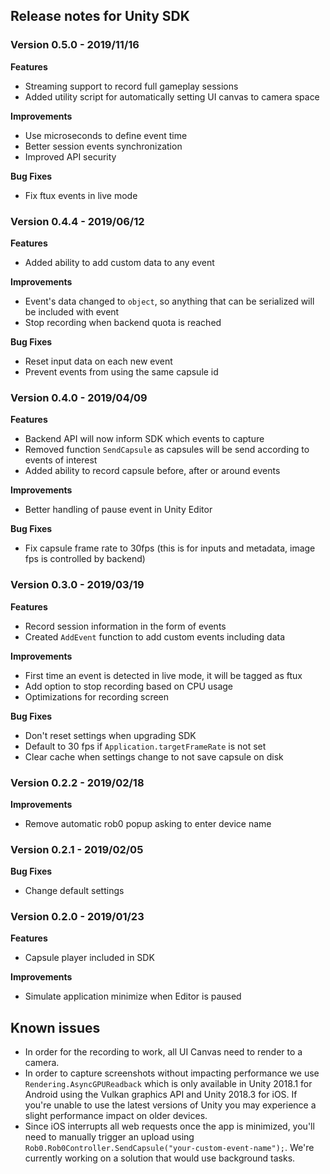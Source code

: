 ## Release notes for Unity SDK

### Version 0.5.0 - 2019/11/16

**Features**
- Streaming support to record full gameplay sessions
- Added utility script for automatically setting UI canvas to camera space

**Improvements**
- Use microseconds to define event time
- Better session events synchronization
- Improved API security

**Bug Fixes**
- Fix ftux events in live mode

### Version 0.4.4 - 2019/06/12

**Features**
- Added ability to add custom data to any event

**Improvements**
- Event's data changed to `object`, so anything that can be serialized will be included with event
- Stop recording when backend quota is reached

**Bug Fixes**
- Reset input data on each new event
- Prevent events from using the same capsule id

### Version 0.4.0 - 2019/04/09

**Features**
- Backend API will now inform SDK which events to capture
- Removed function `SendCapsule` as capsules will be send according to events of interest
- Added ability to record capsule before, after or around events

**Improvements**
- Better handling of pause event in Unity Editor

**Bug Fixes**
- Fix capsule frame rate to 30fps (this is for inputs and metadata, image fps is controlled by backend)

### Version 0.3.0 - 2019/03/19

**Features**
- Record session information in the form of events
- Created `AddEvent` function to add custom events including data

**Improvements**
- First time an event is detected in live mode, it will be tagged as ftux
- Add option to stop recording based on CPU usage
- Optimizations for recording screen

**Bug Fixes**
- Don't reset settings when upgrading SDK
- Default to 30 fps if `Application.targetFrameRate` is not set
- Clear cache when settings change to not save capsule on disk

### Version 0.2.2 - 2019/02/18

**Improvements**
- Remove automatic rob0 popup asking to enter device name

### Version 0.2.1 - 2019/02/05

**Bug Fixes**
- Change default settings

### Version 0.2.0 - 2019/01/23

**Features**
- Capsule player included in SDK

**Improvements**
- Simulate application minimize when Editor is paused

## Known issues

* In order for the recording to work, all UI Canvas need to render to a camera.
* In order to capture screenshots without impacting performance we use `Rendering.AsyncGPUReadback` which is only available in Unity 2018.1 for Android using the Vulkan graphics API and Unity 2018.3 for iOS. If you're unable to use the latest versions of Unity you may experience a slight performance impact on older devices.
* Since iOS interrupts all web requests once the app is minimized, you'll need to manually trigger an upload using `Rob0.Rob0Controller.SendCapsule("your-custom-event-name");`. We're currently working on a solution that would use background tasks.
